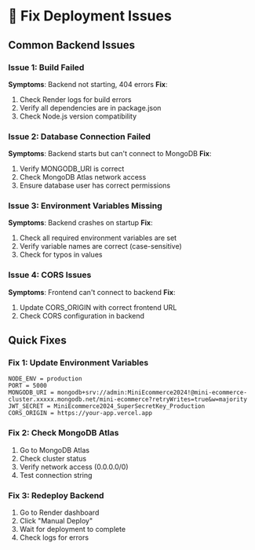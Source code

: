 # 🔧 Fix Deployment Issues

## Common Backend Issues

### Issue 1: Build Failed
**Symptoms**: Backend not starting, 404 errors
**Fix**:
1. Check Render logs for build errors
2. Verify all dependencies are in package.json
3. Check Node.js version compatibility

### Issue 2: Database Connection Failed
**Symptoms**: Backend starts but can't connect to MongoDB
**Fix**:
1. Verify MONGODB_URI is correct
2. Check MongoDB Atlas network access
3. Ensure database user has correct permissions

### Issue 3: Environment Variables Missing
**Symptoms**: Backend crashes on startup
**Fix**:
1. Check all required environment variables are set
2. Verify variable names are correct (case-sensitive)
3. Check for typos in values

### Issue 4: CORS Issues
**Symptoms**: Frontend can't connect to backend
**Fix**:
1. Update CORS_ORIGIN with correct frontend URL
2. Check CORS configuration in backend

## Quick Fixes

### Fix 1: Update Environment Variables
```
NODE_ENV = production
PORT = 5000
MONGODB_URI = mongodb+srv://admin:MiniEcommerce2024!@mini-ecommerce-cluster.xxxxx.mongodb.net/mini-ecommerce?retryWrites=true&w=majority
JWT_SECRET = MiniEcommerce2024_SuperSecretKey_Production
CORS_ORIGIN = https://your-app.vercel.app
```

### Fix 2: Check MongoDB Atlas
1. Go to MongoDB Atlas
2. Check cluster status
3. Verify network access (0.0.0.0/0)
4. Test connection string

### Fix 3: Redeploy Backend
1. Go to Render dashboard
2. Click "Manual Deploy"
3. Wait for deployment to complete
4. Check logs for errors
